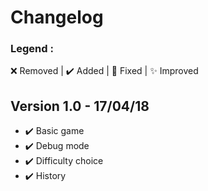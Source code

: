 # Changelog

### Legend :
❌ Removed | ✔️ Added | 💫 Fixed | ✨ Improved

## Version 1.0 - 17/04/18
- ✔️ Basic game
- ✔️ Debug mode
- ✔️ Difficulty choice
- ✔️ History